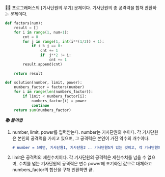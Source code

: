 🧑‍💻 프로그래머스의 [기사단원의 무기] 문제이다. 기사단원의 총 공격력을 합쳐 반환하는 문제이다. 

```python
def factors(num):
    result = []
    for i in range(1, num+1):
        cnt = 0
        for j in range(1, int(i**(1/2)) + 1):
            if i % j == 0:
                cnt += 1
                if  j**2 != i:
                    cnt += 1
        result.append(cnt)
    
    return result
    
def solution(number, limit, power):
    numbers_factor = factors(number)
    for i in range(len(numbers_factor)):
        if limit < numbers_factor[i]:
            numbers_factor[i] = power
            continue
    return sum(numbers_factor)
```



***📚 풀이법***

1. number, limit, power를 입력받는다. number는 기사단원의 수이다. 각 기사단원은 본인의 공격력을 가지고 있으며, 그 공격력은 본인이 가진 약수의 개수이다.

   ```markdown
   # number = 5이면, 기사단원1, 기사단원2 .. 기사단원5가 있는 것이고, 각 기사단원의 공격력은 [1의 약수 개수, 2의 약수 개수, 3의 약수 개수, 4의 약수 개수, 5의 약수 개수]가 된다는 뜻이다.
   ```

2. limit은 공격력의 제한수치이다. 각 기사단원의 공격력은 제한수치를 넘을 수 없으며, 수치를 넘는 기사단원의 공격력은 변수 power에 초기화된 값으로 대체하고 numbers_factor의 합산을 구해 반환하면 끝.
